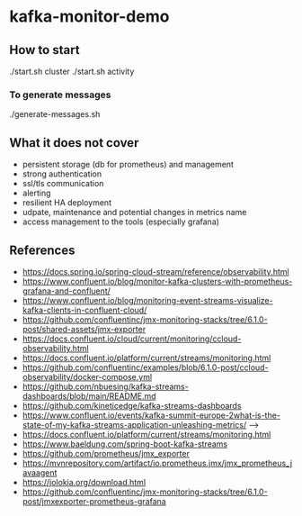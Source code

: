 # kafka-monitor-demo

## How to start

./start.sh cluster
./start.sh activity

### To generate messages

./generate-messages.sh

## What it does not cover

* persistent storage (db for prometheus) and management
* strong authentication
* ssl/tls communication
* alerting
* resilient HA deployment
* udpate, maintenance and potential changes in metrics name
* access management to the tools (especially grafana)

## References

* https://docs.spring.io/spring-cloud-stream/reference/observability.html
* https://www.confluent.io/blog/monitor-kafka-clusters-with-prometheus-grafana-and-confluent/
* https://www.confluent.io/blog/monitoring-event-streams-visualize-kafka-clients-in-confluent-cloud/
* https://github.com/confluentinc/jmx-monitoring-stacks/tree/6.1.0-post/shared-assets/jmx-exporter
* https://docs.confluent.io/cloud/current/monitoring/ccloud-observability.html
* https://docs.confluent.io/platform/current/streams/monitoring.html
* https://github.com/confluentinc/examples/blob/6.1.0-post/ccloud-observability/docker-compose.yml
* https://github.com/nbuesing/kafka-streams-dashboards/blob/main/README.md
* https://github.com/kineticedge/kafka-streams-dashboards
* https://www.confluent.io/events/kafka-summit-europe-2what-is-the-state-of-my-kafka-streams-application-unleashing-metrics/ -->
* https://docs.confluent.io/platform/current/streams/monitoring.html
* https://www.baeldung.com/spring-boot-kafka-streams
* https://github.com/prometheus/jmx_exporter
* https://mvnrepository.com/artifact/io.prometheus.jmx/jmx_prometheus_javaagent
* https://jolokia.org/download.html
* https://github.com/confluentinc/jmx-monitoring-stacks/tree/6.1.0-post/jmxexporter-prometheus-grafana
